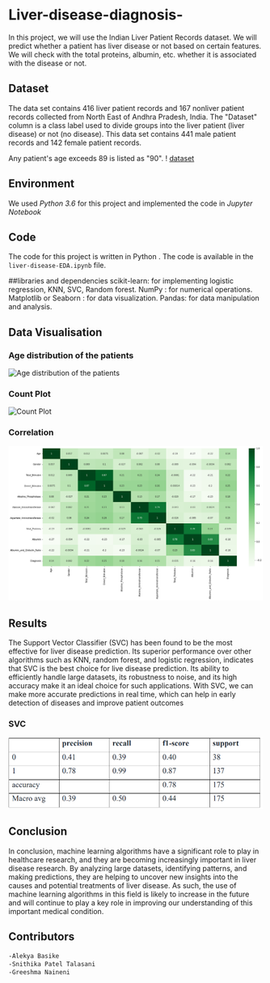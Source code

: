 # Liver-disease-diagnosis-

In this project, we will use the Indian Liver Patient Records dataset. We will predict whether a patient has liver disease or not based on certain features. We will check with the total proteins, albumin, etc. whether it is associated with the disease or not.

## Dataset
The data set contains 416 liver patient records and 167 nonliver patient records collected from North East of Andhra Pradesh, India. The "Dataset" column is a class label used to divide groups into the liver patient (liver disease) or not (no disease). This data set contains 441 male patient records and 142 female patient records.

Any patient's age exceeds 89 is listed as "90".
! [dataset](https://user-images.githubusercontent.com/115123767/236369576-d24f0e0f-2b6f-412f-9c9a-316adbea011d.png)


## Environment
We used *Python 3.6* for this project and implemented the code in *Jupyter Notebook*


## Code
The code for this project is written in Python . The code is available in the `liver-disease-EDA.ipynb` file.

##libraries and dependencies 
scikit-learn: for implementing logistic regression, KNN, SVC, Random forest.
NumPy : for numerical operations.
Matplotlib or Seaborn : for data visualization.
Pandas: for data manipulation and analysis.
 
## Data Visualisation
### Age distribution of the patients
![Age distribution of the patients](https://user-images.githubusercontent.com/115123767/236368862-e6358cdd-d969-4352-a22d-d65eefda8390.png)

### Count Plot
![Count Plot](https://user-images.githubusercontent.com/115123767/236368873-6a094e40-61b5-4e7b-972d-eec4237a477c.png)

### Correlation
![Correlation](Correlation.png)

## Results
The Support Vector Classifier (SVC) has been found to be the most effective for liver disease prediction. Its superior performance over other algorithms such as KNN, random forest, and logistic regression, indicates that SVC is the best choice for live disease prediction. Its ability to efficiently handle large datasets, its robustness to noise, and its high accuracy make it an ideal choice for such applications. With SVC, we can make more accurate predictions in real time, which can help in early detection of diseases and improve patient outcomes

### SVC
![SVC](svc.png)


## Conclusion
In conclusion, machine learning algorithms have a significant role to play in healthcare research, and they are becoming increasingly important in liver disease research. By analyzing large datasets, identifying patterns, and making predictions, they are helping to uncover new insights into the causes and potential treatments of liver disease. As such, the use of machine learning algorithms in this field is likely to increase in the future and will continue to play a key role in improving our understanding of this important medical condition.

## Contributors

	-Alekya Basike
	-Snithika Patel Talasani
	-Greeshma Naineni


